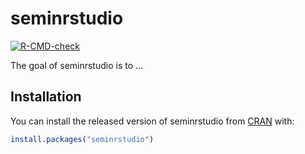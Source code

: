 
<!-- README.md is generated from README.Rmd. Please edit that file -->

# seminrstudio

<!-- badges: start -->

[![R-CMD-check](https://github.com/sem-in-r/seminrstudio/workflows/R-CMD-check/badge.svg)](https://github.com/sem-in-r/seminrstudio/actions)
<!-- badges: end -->

The goal of seminrstudio is to …

## Installation

You can install the released version of seminrstudio from
[CRAN](https://CRAN.R-project.org) with:

``` r
install.packages("seminrstudio")
```
